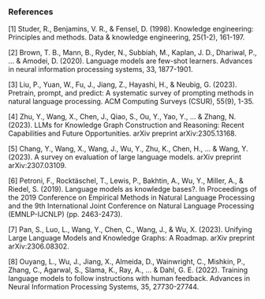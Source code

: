 ### References

[1] Studer, R., Benjamins, V. R., & Fensel, D. (1998). Knowledge engineering: Principles and methods. Data & knowledge engineering, 25(1-2), 161-197.

[2] Brown, T. B., Mann, B., Ryder, N., Subbiah, M., Kaplan, J. D., Dhariwal, P., ... & Amodei, D. (2020). Language models are few-shot learners. Advances in neural information processing systems, 33, 1877-1901.

[3] Liu, P., Yuan, W., Fu, J., Jiang, Z., Hayashi, H., & Neubig, G. (2023). Pretrain, prompt, and predict: A systematic survey of prompting methods in natural language processing. ACM Computing Surveys (CSUR), 55(9), 1-35.

[4] Zhu, Y., Wang, X., Chen, J., Qiao, S., Ou, Y., Yao, Y., ... & Zhang, N. (2023). LLMs for Knowledge Graph Construction and Reasoning: Recent Capabilities and Future Opportunities. arXiv preprint arXiv:2305.13168.

[5] Chang, Y., Wang, X., Wang, J., Wu, Y., Zhu, K., Chen, H., ... & Wang, Y. (2023). A survey on evaluation of large language models. arXiv preprint arXiv:2307.03109.

[6] Petroni, F., Rocktäschel, T., Lewis, P., Bakhtin, A., Wu, Y., Miller, A., & Riedel, S. (2019). Language models as knowledge bases?. In Proceedings of the 2019 Conference on Empirical Methods in Natural Language Processing and the 9th International Joint Conference on Natural Language Processing (EMNLP-IJCNLP) (pp. 2463-2473).

[7] Pan, S., Luo, L., Wang, Y., Chen, C., Wang, J., & Wu, X. (2023). Unifying Large Language Models and Knowledge Graphs: A Roadmap. arXiv preprint arXiv:2306.08302.

[8] Ouyang, L., Wu, J., Jiang, X., Almeida, D., Wainwright, C., Mishkin, P., Zhang, C., Agarwal, S., Slama, K., Ray, A., ... & Dahl, G. E. (2022). Training language models to follow instructions with human feedback. Advances in Neural Information Processing Systems, 35, 27730-27744.
